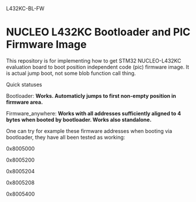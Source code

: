 L432KC-BL-FW

# NUCLEO L432KC Bootloader and PIC Firmware Image

This repository is for implementing how to get STM32 NUCLEO-L432KC evaluation board to boot position independent code (pic) firmware image. It is actual jump boot, not some blob function call thing.

Quick statuses

Bootloader: **Works. Automaticly jumps to first non-empty position in firmware area.**

Firmware_anywhere: **Works with all addresses sufficiently aligned to 4 bytes when booted by bootloader. Works also standalone.**

One can try for example these firmware addresses when booting via bootloader, they have all been tested as working:

0x8005000

0x8005200

0x8005204

0x8005208

0x8005400
